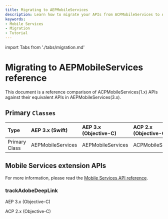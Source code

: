 ```yaml
---
title: Migrating to AEPMobileServices
description: Learn how to migrate your APIs from ACPMobileServices to AEPMobileServices.
keywords:
- Mobile Services
- Migration
- Tutorial
---
```


import Tabs from './tabs/migration.md'

# Migrating to AEPMobileServices reference

This document is a reference comparison of ACPMobileServices(1.x) APIs against their equivalent APIs in AEPMobileServices(3.x).

## Primary `Classes`

| Type | AEP 3.x (Swift) | AEP 3.x (Objective-C) | ACP 2.x (Objective-C) |
| :--- | :--- | :--- | :--- |
| Primary Class | AEPMobileServices | AEPMobileServices | ACPMobileServices |

## Mobile Services extension APIs

For more information, please read the [Mobile Services API reference](./api-reference.md).

### trackAdobeDeepLink

<TabsBlock orientation="horizontal" slots="heading, content" repeat="2"/>

AEP 3.x (Objective-C)

<Tabs query="platform=aep-objc&api=track-adobe-deep-link"/>

ACP 2.x (Objective-C)

<Tabs query="platform=acp-objc&api=track-adobe-deep-link"/>

